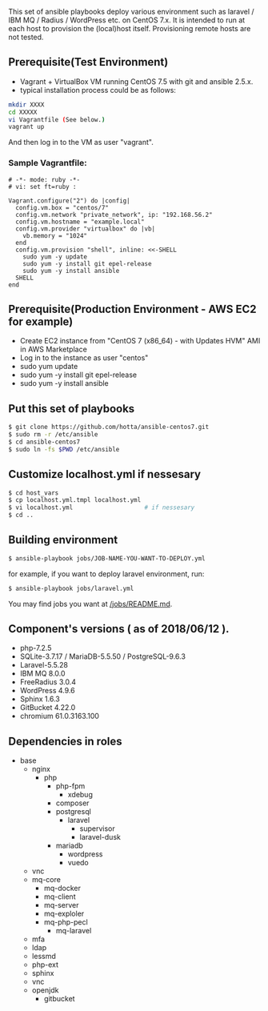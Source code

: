 This set of ansible playbooks deploy various environment such as laravel / IBM MQ / Radius / WordPress etc. on CentOS 7.x. It is intended to run at each host to provision the (local)host itself. Provisioning remote hosts are not tested.

## Prerequisite(Test Environment)

- Vagrant + VirtualBox VM running CentOS 7.5 with git and ansible 2.5.x.
- typical installation process could be as follows:

```bash
mkdir XXXX
cd XXXXX
vi Vagrantfile (See below.)
vagrant up
```
And then log in to the VM as user "vagrant".

### Sample Vagrantfile:

```Vagrantfile
# -*- mode: ruby -*-
# vi: set ft=ruby :

Vagrant.configure("2") do |config|
  config.vm.box = "centos/7"
  config.vm.network "private_network", ip: "192.168.56.2"
  config.vm.hostname = "example.local"
  config.vm.provider "virtualbox" do |vb|
    vb.memory = "1024"
  end
  config.vm.provision "shell", inline: <<-SHELL
    sudo yum -y update
    sudo yum -y install git epel-release
    sudo yum -y install ansible
  SHELL
end
```

## Prerequisite(Production Environment - AWS EC2 for example)

- Create EC2 instance from "CentOS 7 (x86_64) - with Updates HVM" AMI in AWS Marketplace 
- Log in to the instance as user "centos"
- sudo yum update
- sudo yum -y install git epel-release
- sudo yum -y install ansible

## Put this set of playbooks

```bash
$ git clone https://github.com/hotta/ansible-centos7.git
$ sudo rm -r /etc/ansible
$ cd ansible-centos7
$ sudo ln -fs $PWD /etc/ansible
```

## Customize localhost.yml if nessesary

```bash
$ cd host_vars
$ cp localhost.yml.tmpl localhost.yml
$ vi localhost.yml                    # if nessesary
$ cd ..
```

## Building environment 

```bash
$ ansible-playbook jobs/JOB-NAME-YOU-WANT-TO-DEPLOY.yml
```

for example, if you want to deploy laravel environment, run:

```bash
$ ansible-playbook jobs/laravel.yml
```

You may find jobs you want at [/jobs/README.md](https://github.com/hotta/ansible-centos7/tree/master/jobs).

## Component's versions ( as of 2018/06/12 ).

- php-7.2.5
- SQLite-3.7.17 / MariaDB-5.5.50 / PostgreSQL-9.6.3
- Laravel-5.5.28
- IBM MQ 8.0.0
- FreeRadius 3.0.4
- WordPress 4.9.6
- Sphinx 1.6.3
- GitBucket 4.22.0
- chromium 61.0.3163.100

## Dependencies in roles

- base
  - nginx
    - php
      - php-fpm
        - xdebug
      - composer
      - postgresql
        - laravel
          - supervisor
          - laravel-dusk
      - mariadb
        - wordpress
        - vuedo
  - vnc
  - mq-core
    - mq-docker
    - mq-client
    - mq-server
    - mq-exploler
    - mq-php-pecl
      - mq-laravel
  - mfa
  - ldap
  - lessmd
  - php-ext
  - sphinx
  - vnc
  - openjdk
    - gitbucket
